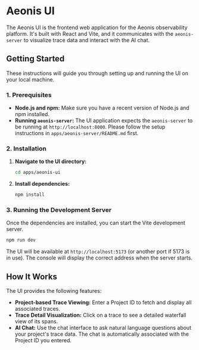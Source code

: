 # Aeonis UI

The Aeonis UI is the frontend web application for the Aeonis observability platform. It's built with React and Vite, and it communicates with the `aeonis-server` to visualize trace data and interact with the AI chat.

## Getting Started

These instructions will guide you through setting up and running the UI on your local machine.

### 1. Prerequisites

-   **Node.js and npm:** Make sure you have a recent version of Node.js and npm installed.
-   **Running `aeonis-server`:** The UI application expects the `aeonis-server` to be running at `http://localhost:8000`. Please follow the setup instructions in `apps/aeonis-server/README.md` first.

### 2. Installation

1.  **Navigate to the UI directory:**
    ```bash
    cd apps/aeonis-ui
    ```

2.  **Install dependencies:**
    ```bash
    npm install
    ```

### 3. Running the Development Server

Once the dependencies are installed, you can start the Vite development server.

```bash
npm run dev
```

The UI will be available at `http://localhost:5173` (or another port if 5173 is in use). The console will display the correct address when the server starts.

## How It Works

The UI provides the following features:

-   **Project-based Trace Viewing:** Enter a Project ID to fetch and display all associated traces.
-   **Trace Detail Visualization:** Click on a trace to see a detailed waterfall view of its spans.
-   **AI Chat:** Use the chat interface to ask natural language questions about your project's trace data. The chat is automatically associated with the Project ID you entered.